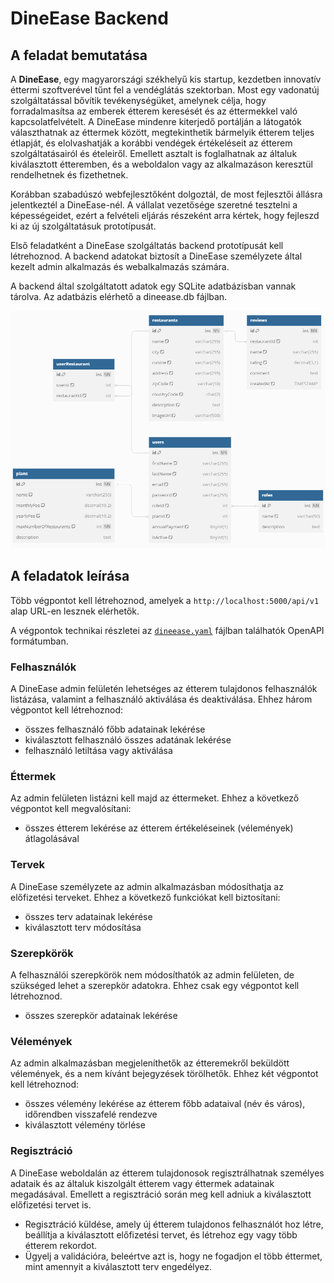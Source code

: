 # DineEase Backend

## A feladat bemutatása

A **DineEase**, egy magyarországi székhelyű kis startup, kezdetben innovatív éttermi szoftverével tűnt fel a vendéglátás szektorban. Most egy vadonatúj szolgáltatással bővítik tevékenységüket, amelynek célja, hogy forradalmasítsa az emberek étterem keresését és az éttermekkel való kapcsolatfelvételt. A DineEase mindenre kiterjedő portálján a látogatók választhatnak az éttermek között, megtekinthetik bármelyik étterem teljes étlapját, és elolvashatják a korábbi vendégek értékeléseit az étterem szolgáltatásairól és ételeiről. Emellett asztalt is foglalhatnak az általuk kiválasztott étteremben, és a weboldalon vagy az alkalmazáson keresztül rendelhetnek és fizethetnek.

Korábban szabadúszó webfejlesztőként dolgoztál, de most fejlesztői állásra jelentkeztél a DineEase-nél. A vállalat vezetősége szeretné tesztelni a képességeidet, ezért a felvételi eljárás részeként arra kértek, hogy fejleszd ki az új szolgáltatásuk prototípusát. 

Első feladatként a DineEase szolgáltatás backend prototípusát kell létrehoznod. A backend adatokat biztosít a DineEase személyzete által kezelt admin alkalmazás és webalkalmazás számára.

A backend által szolgáltatott adatok egy SQLite adatbázisban vannak tárolva. Az adatbázis elérhető a dineease.db fájlban.

![DineEase](db-diagram.png)

## A feladatok leírása

Több végpontot kell létrehoznod, amelyek a `http://localhost:5000/api/v1` alap URL-en lesznek elérhetők.

A végpontok technikai részletei az [`dineease.yaml`](dineease.yaml) fájlban találhatók OpenAPI formátumban.

### Felhasználók

A DineEase admin felületén lehetséges az étterem tulajdonos felhasználók listázása, valamint a felhasználó aktiválása és deaktiválása.
Ehhez három végpontot kell létrehoznod:

- összes felhasználó főbb adatainak lekérése
- kiválasztott felhasználó összes adatának lekérése
- felhasználó letiltása vagy aktiválása

### Éttermek

Az admin felületen listázni kell majd az éttermeket. Ehhez a következő végpontot kell megvalósítani:

- összes étterem lekérése az étterem értékeléseinek (vélemények) átlagolásával

### Tervek

A DineEase személyzete az admin alkalmazásban módosíthatja az előfizetési terveket. Ehhez a következő funkciókat kell biztosítani:

- összes terv adatainak lekérése
- kiválasztott terv módosítása

### Szerepkörök

A felhasználói szerepkörök nem módosíthatók az admin felületen, de szükséged lehet a szerepkör adatokra. Ehhez csak egy végpontot kell létrehoznod.

- összes szerepkör adatainak lekérése

### Vélemények

Az admin alkalmazásban megjeleníthetők az étteremekről beküldött vélemények, és a nem kívánt bejegyzések törölhetők. Ehhez két végpontot kell létrehoznod:

- összes vélemény lekérése az étterem főbb adataival (név és város), időrendben visszafelé rendezve
- kiválasztott vélemény törlése

### Regisztráció

A DineEase weboldalán az étterem tulajdonosok regisztrálhatnak személyes adataik és az általuk kiszolgált étterem vagy éttermek adatainak megadásával. Emellett a regisztráció során meg kell adniuk a kiválasztott előfizetési tervet is.

- Regisztráció küldése, amely új étterem tulajdonos felhasználót hoz létre, beállítja a kiválasztott előfizetési tervet, és létrehoz egy vagy több étterem rekordot.
- Ügyelj a validációra, beleértve azt is, hogy ne fogadjon el több éttermet, mint amennyit a kiválasztott terv engedélyez.
